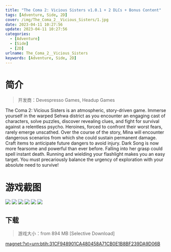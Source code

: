 ```yaml
---
title: "The Coma 2: Vicious Sisters v1.0.1 + 2 DLCs + Bonus Content"
tags: [Adventure, Side, 2D]
cover: /img/The_Coma_2__Vicious_Sisters/1.jpg
date: 2023-04-11 10:27:56
update: 2023-04-11 10:27:56
categories: 
  - [Adventure]
  - [Side]
  - [2D]
urlname: The_Coma_2__Vicious_Sisters
keywords: [Adventure, Side, 2D]
---
```

# 简介

> 开发商：Devespresso Games, Headup Games

The Coma 2: Vicious Sisters is an atmospheric, story-driven game. Immerse yourself in the warped Sehwa district as you encounter an engaging cast of characters, solve puzzles, discover revealing clues, and fight for survival against a relentless psycho.
Heroines, forced to confront their worst fears, rarely emerge unscathed. Over the course of the story, Mina will encounter dangerous scenarios from which she could sustain permanent damage. Craft items to anticipate future dangers to avoid injury.
Dark Song is now more fearsome and powerful than ever before. Falling into her grasp could spell instant death. Running and wielding your flashlight makes you an easy target. You must precariously balance the urgency of exploration with your absolute need to survive!

# 游戏截图

![](/img/The_Coma_2__Vicious_Sisters/2.jpg)
![](/img/The_Coma_2__Vicious_Sisters/3.jpg)
![](/img/The_Coma_2__Vicious_Sisters/4.jpg)
![](/img/The_Coma_2__Vicious_Sisters/5.jpg)
![](/img/The_Coma_2__Vicious_Sisters/6.jpg)
![](/img/The_Coma_2__Vicious_Sisters/7.jpg)


## 下载

> 游戏大小：from 894 MB [Selective Download]

[magnet:?xt=urn:btih:31CF948901CA480458A71CB0E1B8BF239DA9D06B](magnet:?xt=urn:btih:31CF948901CA480458A71CB0E1B8BF239DA9D06B)